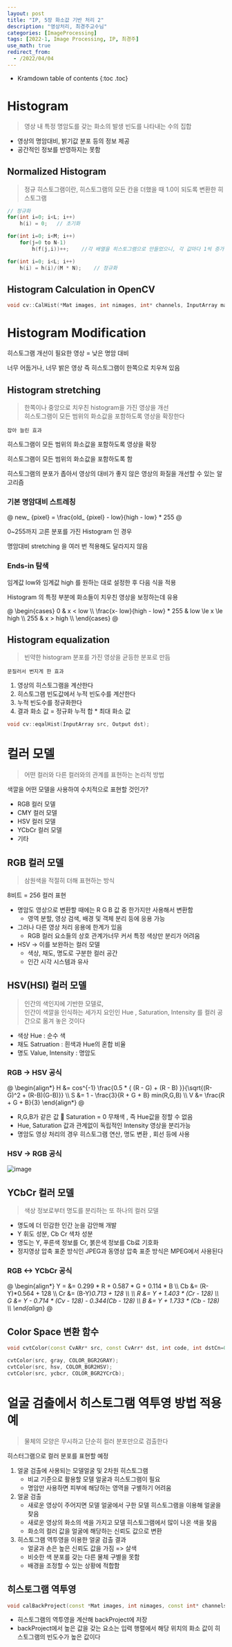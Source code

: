 ```yaml
---
layout: post
title: "IP, 5장 화소값 기반 처리 2"
description: "영상처리, 최경주교수님"
categories: [ImageProcessing]
tags: [2022-1, Image Processing, IP, 최경주]
use_math: true
redirect_from:
  - /2022/04/04
---
```


* Kramdown table of contents
{:toc .toc} 

# Histogram

> 영상 내 특정 명암도를 갖는 화소의 발생 빈도를 나타내는 수의 집합

- 영상의 명암대비, 밝기값 분포 등의 정보 제공
- 공간적인 정보를 반영하지는 못함

## Normalized Histogram

> 정규 히스토그램이란, 히스토그램의 모든 칸을 더했을 때 1.0이 되도록 변환한 히스토그램

~~~ c++
// 정규화
for(int i=0; i<L; i++)
    h(i) = 0;   // 초기화

for(int i=0; i<M; i++)
    for(j=0 to N-1)
        h(f(j,i))++;    //각 배열을 히스토그램으로 만들었으니, 각 값마다 1씩 증가

for(int i=0; i<L; i++)
    h(i) = h(i)/(M * N);    // 정규화
~~~

## Histogram Calculation in OpenCV

~~~ c++
void cv::CalHist(*Mat images, int nimages, int* channels, InputArray mask, OutputArray hist, int dims, int* histSize, float** ranges, bool uniform=true, bool accumulate=false)
~~~


# Histogram Modification

히스토그램 개선이 필요한 영상 = 낮은 명암 대비

너무 어둡거나, 너무 밝은 영상 즉 히스토그램이 한쪽으로 치우쳐 있음

## Histogram stretching

> 한쪽이나 중앙으로 치우친 histogram을 가진 영상을 개선              
> 히스토그램이 모든 범위의 화소값을 포함하도록 영상을 확장한다

`잡아 늘린 효과`

히스토그램이 모든 범위의 화소값을 포함하도록 영상을 확장

히스토그램이 모든 범위의 화소값을 포함하도록 함

히스토그램의 분포가 좁아서 영상의 대비가 좋지 않은 영상의 화질을 개선할 수 있는 알고리즘

### 기본 명암대비 스트레칭

@
new_ {pixel} = \frac{old_ {pixel} - low}{high - low} * 255
@

0~255까지 고른 분포를 가진 Histogram 인 경우

명암대비 stretching 을 여러 번 적용해도 달라지지 않음

### Ends-in 탐색

임계값 low와 임계값 high 를 원하는 대로 설정한 후 다음 식을 적용

Histogram 의 특정 부분에 화소들이 치우친 영상을 보정하는데 유용

@
\begin{cases}
0 & x < low \\\ 
\frac{x- low}{high - low} * 255 & low \le x \le high \\\ 
255 & x > high \\\ 
\end{cases}
@


## Histogram equalization 

> 빈약한 histogram 분포를 가진 영상을 균등한 분포로 만듬

`문질러서 번지게 한 효과`


1. 영상의 히스토그램을 계산한다
2. 히스토그램 빈도값에서 누적 빈도수를 계산한다
3. 누적 빈도수를 정규화한다
4. 결과 화소 값 = 정규화 누적 합 * 최대 화소 값

~~~ c++
void cv::eqalHist(InputArray src, Output dst);
~~~

# 컬러 모델

> 어떤 컬러와 다른 컬러와의 관계를 표현하는 논리적 방법

색깔을 어떤 모델을 사용하여 수치적으로 표현할 것인가?

- RGB 컬러 모델
- CMY 컬러 모델
- HSV 컬러 모델
- YCbCr 컬러 모델
- 기타

## RGB 컬러 모델

> 삼원색을 적절히 더해 표현하는 방식

8비트 = 256 컬러 표현 

- 명암도 영상으로 변환할 때에는 R G B 값 중 한가지만 사용해서 변환함
    - 영역 분할, 영상 검색, 배경 및 객체 분리 등에 응용 가능
- 그러나 다른 영상 처리 응용에 한계가 있음
    - RGB 컬러 요소들의 상호 관계가너무 커서 특정 색상만 분리가 어려움
- HSV -> 이를 보완하는 컬러 모델
    - 색상, 채도, 명도로 구분한 컬러 공간
    - 인간 시각 시스템과 유사

## HSV(HSI) 컬러 모델

> 인간의 색인지에 기반한 모델로,     
> 인간이 색깔을 인식하는 세가지 요인인 Hue , Saturation, Intensity 를 컬러 공간으로 옮겨 놓은 것이다

- 색상 Hue : 순수 색
- 채도 Satruation : 흰색과 Hue의 혼합 비율
- 명도 Value, Intensity : 명암도

### RGB -> HSV 공식

@
\begin{align*}
H &= cos^{-1} \frac{0.5 * \{ (R - G) + (R - B) \}}{\sqrt{(R-G)^2 + (R-B)(G-B)}} \\\ 
S &= 1 - \frac{3}{R + G + B} min(R,G,B) \\\ 
V &= \frac{R + G + B}{3}
\end{align*}
@

- R,G,B가 같은 값  Saturation = 0 무채색 , 즉 Hue값을 정할 수 없음
- Hue, Saturation 값과 관계없이 독립적인 Intensity 영상을 분리가능
- 명암도 영상 처리의 경우 히스토그램 연산, 명도 변환 , 회선 등에 사용

### HSV -> RGB 공식

![image](https://user-images.githubusercontent.com/32366711/164960387-62a924ea-e15b-49fa-bf35-59cc2bb9a86a.png)


## YCbCr 컬러 모델

> 색상 정보로부터 명도를 분리하는 또 하나의 컬러 모델

- 명도에 더 민감한 인간 눈을 감안해 개발
- Y 휘도 성분, Cb Cr 색차 성분
- 명도는 Y, 푸른색 정보를 Cr, 붉은색 정보를 Cb료 기호화
- 정지영상 압축 표준 방식인 JPEG과 동영상 압축 표준 방식은 MPEG에서 사용된다

### RGB <-> YCbCr 공식
@
\begin{align*}
Y = &= 0.299 * R + 0.587 * G + 0.114 * B \\\ 
Cb &= (R-Y)*0.564 + 128 \\\ 
Cr &= (B-Y)*0.713 + 128 \\\ 
\\\ 
R &= Y + 1.403 * (Cr - 128) \\\ 
G &= Y - 0.714 * (Cv - 128) - 0.344(Cb - 128) \\\ 
B &= Y + 1.733 * (Cb - 128) \\\ 
\end{align*}
@

## Color Space 변환 함수

~~~ c++
void cvtColor(const CvARr* src, const CvArr* dst, int code, int dstCn=0);

cvtColor(src, gray, COLOR_BGR2GRAY);
cvtColor(src, hsv, COLOR_BGR2HSV);
cvtColor(src, ycbcr, COLOR_BGR2YCrCb);
~~~

# 얼굴 검출에서 히스토그램 역투영 방법 적용 예

> 물체의 모양은 무시하고 단순히 컬러 분포만으로 검출한다

히스터그램으로 컬러 분포를 표현할 예정

1. 얼굴 검출에 사용되는 모델얼굴 및 2차원 히스토그램
    - 비교 기준으로 활용할 모델 얼굴과 히스토그램이 필요
    - 명암만 사용하면 피부에 해당하는 영역을 구별하기 어려움
2. 얼굴 검출
    - 새로운 영상이 주어지면 모델 얼굴에서 구한 모델 히스토그램을 이용해 얼굴을 찾음
    - 새로운 영상의 화소의 색을 가지고 모델 히스토그램에서 많이 나온 색을 찾음
    - 화소의 컬러 값을 얼굴에 해당하는 신뢰도 값으로 변환
3. 히스토그램 역투영을 이용한 얼굴 검출 결과
    - 얼굴과 손은 높은 신뢰도 값을 가짐 => 살색
    - 비슷한 색 분포를 갖는 다른 물체 구별을 못함
    - 배경을 조정할 수 있는 상황에 적합함

## 히스토그램 역투영

~~~ c++
void calBackProject(const *Mat images, int nimages, const int* channels, const SpareMat& hist, OutputArray backProject, const float** ranges, double scale=1, bool uniform=true);
~~~

- 히스토그램의 역투영을 계산해 backProject에 저장
- backProject에서 높은 값을 갖는 요소는 입력 행렬에서 해당 위치의 화소 값이 히스토그램의 빈도수가 높은 값이다
